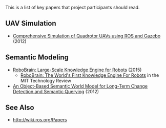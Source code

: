 This is a list of key papers that project participants should read.

UAV Simulation
--------------

* [Comprehensive Simulation of Quadrotor UAVs using ROS and Gazebo](http://www.gkmm.tu-darmstadt.de/publications/files/meyer2012quadrotorsimulation.pdf)
  (2012)

Semantic Modeling
-----------------

* [RoboBrain: Large-Scale Knowledge Engine for Robots](http://arxiv.org/abs/1412.0691)
  (2015)
  * [RoboBrain: The World's First Knowledge Engine For Robots](http://www.technologyreview.com/view/533471/robobrain-the-worlds-first-knowledge-engine-for-robots/)
    in the MIT Technology Review
* [An Object-Based Semantic World Model for Long-Term Change Detection and Semantic Querying](http://wiki.ros.org/Papers/IROS2012_Mason_Marthi)
  (2012)

See Also
--------

* http://wiki.ros.org/Papers
